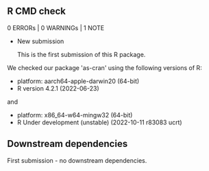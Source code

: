 ## R CMD check 
0 ERRORs | 0 WARNINGs | 1 NOTE

* New submission

  This is the first submission of this R package.
  
We checked our package 'as-cran' using the following versions of R:

* platform: aarch64-apple-darwin20 (64-bit)
* R version 4.2.1 (2022-06-23) 

and 

* platform: x86_64-w64-mingw32 (64-bit)
* R Under development (unstable) (2022-10-11 r83083 ucrt)

## Downstream dependencies
First submission - no downstream dependencies. 